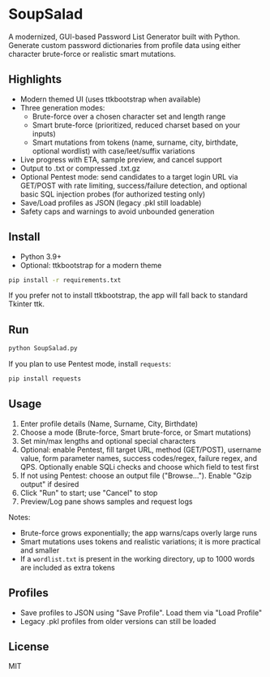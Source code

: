 # SoupSalad

A modernized, GUI-based Password List Generator built with Python. Generate custom password dictionaries from profile data using either character brute-force or realistic smart mutations.

## Highlights

- Modern themed UI (uses ttkbootstrap when available)
- Three generation modes:
  - Brute-force over a chosen character set and length range
  - Smart brute-force (prioritized, reduced charset based on your inputs)
  - Smart mutations from tokens (name, surname, city, birthdate, optional wordlist) with case/leet/suffix variations
- Live progress with ETA, sample preview, and cancel support
- Output to .txt or compressed .txt.gz
- Optional Pentest mode: send candidates to a target login URL via GET/POST with rate limiting, success/failure detection, and optional basic SQL injection probes (for authorized testing only)
- Save/Load profiles as JSON (legacy .pkl still loadable)
- Safety caps and warnings to avoid unbounded generation

## Install

- Python 3.9+
- Optional: ttkbootstrap for a modern theme

```bash
pip install -r requirements.txt
```

If you prefer not to install ttkbootstrap, the app will fall back to standard Tkinter ttk.

## Run

```bash
python SoupSalad.py
```

If you plan to use Pentest mode, install `requests`:

```bash
pip install requests
```

## Usage

1. Enter profile details (Name, Surname, City, Birthdate)
2. Choose a mode (Brute-force, Smart brute-force, or Smart mutations)
3. Set min/max lengths and optional special characters
4. Optional: enable Pentest, fill target URL, method (GET/POST), username value, form parameter names, success codes/regex, failure regex, and QPS. Optionally enable SQLi checks and choose which field to test first
5. If not using Pentest: choose an output file ("Browse…"). Enable "Gzip output" if desired
6. Click "Run" to start; use "Cancel" to stop
7. Preview/Log pane shows samples and request logs

Notes:
- Brute-force grows exponentially; the app warns/caps overly large runs
- Smart mutations uses tokens and realistic variations; it is more practical and smaller
- If a `wordlist.txt` is present in the working directory, up to 1000 words are included as extra tokens

## Profiles

- Save profiles to JSON using "Save Profile". Load them via "Load Profile"
- Legacy .pkl profiles from older versions can still be loaded

## License

MIT
